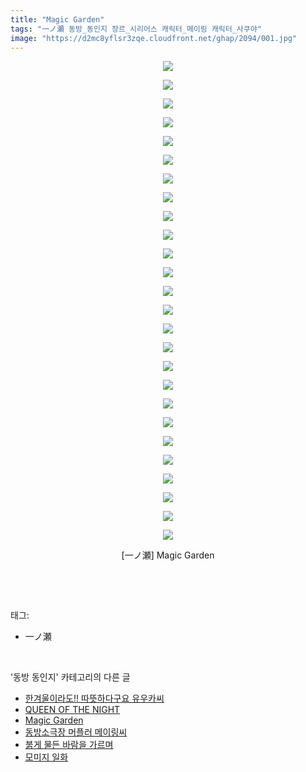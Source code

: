 ```yaml
---
title: "Magic Garden"
tags: "一ノ瀬 동방_동인지 장르_시리어스 캐릭터_메이링 캐릭터_사쿠야"
image: "https://d2mc8yflsr3zqe.cloudfront.net/ghap/2094/001.jpg"
---
```

<div class="article">
<p style="text-align: center; clear: none; float: none;"><img src="{{ site.imgserver2 }}/ghap/2094/001.jpg"/></p>
<p style="text-align: center; clear: none; float: none;"><img src="{{ site.imgserver2 }}/ghap/2094/002.jpg"/></p>
<p style="text-align: center; clear: none; float: none;"><img src="{{ site.imgserver2 }}/ghap/2094/003.jpg"/></p>
<p style="text-align: center; clear: none; float: none;"><img src="{{ site.imgserver2 }}/ghap/2094/004.jpg"/></p>
<p style="text-align: center; clear: none; float: none;"><img src="{{ site.imgserver2 }}/ghap/2094/005.jpg"/></p>
<p style="text-align: center; clear: none; float: none;"><img src="{{ site.imgserver2 }}/ghap/2094/006.jpg"/></p>
<p style="text-align: center; clear: none; float: none;"><img src="{{ site.imgserver2 }}/ghap/2094/007.jpg"/></p>
<p style="text-align: center; clear: none; float: none;"><img src="{{ site.imgserver2 }}/ghap/2094/008.jpg"/></p>
<p style="text-align: center; clear: none; float: none;"><img src="{{ site.imgserver2 }}/ghap/2094/009.jpg"/></p>
<p style="text-align: center; clear: none; float: none;"><img src="{{ site.imgserver2 }}/ghap/2094/010.jpg"/></p>
<p style="text-align: center; clear: none; float: none;"><img src="{{ site.imgserver2 }}/ghap/2094/011.jpg"/></p>
<p style="text-align: center; clear: none; float: none;"><img src="{{ site.imgserver2 }}/ghap/2094/012.jpg"/></p>
<p style="text-align: center; clear: none; float: none;"><img src="{{ site.imgserver2 }}/ghap/2094/013.jpg"/></p>
<p style="text-align: center; clear: none; float: none;"><img src="{{ site.imgserver2 }}/ghap/2094/014.jpg"/></p>
<p style="text-align: center; clear: none; float: none;"><img src="{{ site.imgserver2 }}/ghap/2094/015.jpg"/></p>
<p style="text-align: center; clear: none; float: none;"><img src="{{ site.imgserver2 }}/ghap/2094/016.jpg"/></p>
<p style="text-align: center; clear: none; float: none;"><img src="{{ site.imgserver2 }}/ghap/2094/017.jpg"/></p>
<p style="text-align: center; clear: none; float: none;"><img src="{{ site.imgserver2 }}/ghap/2094/018.jpg"/></p>
<p style="text-align: center; clear: none; float: none;"><img src="{{ site.imgserver2 }}/ghap/2094/019.jpg"/></p>
<p style="text-align: center; clear: none; float: none;"><img src="{{ site.imgserver2 }}/ghap/2094/020.jpg"/></p>
<p style="text-align: center; clear: none; float: none;"><img src="{{ site.imgserver2 }}/ghap/2094/021.jpg"/></p>
<p style="text-align: center; clear: none; float: none;"><img src="{{ site.imgserver2 }}/ghap/2094/022.jpg"/></p>
<p style="text-align: center; clear: none; float: none;"><img src="{{ site.imgserver2 }}/ghap/2094/023.jpg"/></p>
<p style="text-align: center; clear: none; float: none;"><img src="{{ site.imgserver2 }}/ghap/2094/024.jpg"/></p>
<p style="text-align: center; clear: none; float: none;"><img src="{{ site.imgserver2 }}/ghap/2094/025.jpg"/></p>
<p style="text-align: center; clear: none; float: none;"><img src="{{ site.imgserver2 }}/ghap/2094/026.jpg"/></p>
<p style="text-align: center; clear: none; float: none;">[一ノ瀬] Magic Garden</p>
<p><br/></p>
</div><br/>
<div class="tagTrail">
<p>태그: </p>
<ul>
<li>一ノ瀬</li>
</ul>
</div><br/>
<div class="another">
<p>'동방 동인지' 카테고리의 다른 글</p>
<ul>
<li><a href="/ghap_2096">한겨울이라도!! 따뜻하다구요 유우카씨</a></li>
<li><a href="/ghap_2095">QUEEN OF THE NIGHT</a></li>
<li><a href="/ghap_2094">Magic Garden</a></li>
<li><a href="/ghap_2093">동방소극장 머플러 메이링씨</a></li>
<li><a href="/ghap_2091">붉게 물든 바람을 가르며</a></li>
<li><a href="/ghap_2090">모미지 일화</a></li>
</ul>
</div><br/>
<div class="cb_module cb_fluid">
<div class="cb_wrt cb_profile">
</div><!-- commentList close -->
</div><br/>
